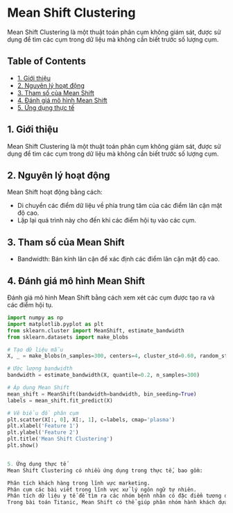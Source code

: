 # Mean Shift Clustering

Mean Shift Clustering là một thuật toán phân cụm không giám sát, được sử dụng để tìm các cụm trong dữ liệu mà không cần biết trước số lượng cụm.

## Table of Contents
- [1. Giới thiệu](#1-giới-thiệu)
- [2. Nguyên lý hoạt động](#2-nguyên-lý-hoạt-động)
- [3. Tham số của Mean Shift](#3-tham-số-của-mean-shift)
- [4. Đánh giá mô hình Mean Shift](#4-đánh-giá-mô-hình-mean-shift)
- [5. Ứng dụng thực tế](#5-ứng-dụng-thực-tế)

## 1. Giới thiệu
Mean Shift Clustering là một thuật toán phân cụm không giám sát, được sử dụng để tìm các cụm trong dữ liệu mà không cần biết trước số lượng cụm.

## 2. Nguyên lý hoạt động
Mean Shift hoạt động bằng cách:
- Di chuyển các điểm dữ liệu về phía trung tâm của các điểm lân cận mật độ cao.
- Lặp lại quá trình này cho đến khi các điểm hội tụ vào các cụm.

## 3. Tham số của Mean Shift
- Bandwidth: Bán kính lân cận để xác định các điểm lân cận mật độ cao.

## 4. Đánh giá mô hình Mean Shift
Đánh giá mô hình Mean Shift bằng cách xem xét các cụm được tạo ra và các điểm hội tụ.

```python
import numpy as np
import matplotlib.pyplot as plt
from sklearn.cluster import MeanShift, estimate_bandwidth
from sklearn.datasets import make_blobs

# Tạo dữ liệu mẫu
X, _ = make_blobs(n_samples=300, centers=4, cluster_std=0.60, random_state=0)

# Ước lượng bandwidth
bandwidth = estimate_bandwidth(X, quantile=0.2, n_samples=300)

# Áp dụng Mean Shift
mean_shift = MeanShift(bandwidth=bandwidth, bin_seeding=True)
labels = mean_shift.fit_predict(X)

# Vẽ biểu đồ phân cụm
plt.scatter(X[:, 0], X[:, 1], c=labels, cmap='plasma')
plt.xlabel('Feature 1')
plt.ylabel('Feature 2')
plt.title('Mean Shift Clustering')
plt.show()


5. Ứng dụng thực tế
Mean Shift Clustering có nhiều ứng dụng trong thực tế, bao gồm:

Phân tích khách hàng trong lĩnh vực marketing.
Phân cụm các bài viết trong lĩnh vực xử lý ngôn ngữ tự nhiên.
Phân tích dữ liệu y tế để tìm ra các nhóm bệnh nhân có đặc điểm tương đồng.
Trong bài toán Titanic, Mean Shift có thể giúp phân nhóm hành khách dựa trên các đặc trưng như giới tính, tuổi, hạng vé và mức chi tiêu, từ đó phân tích các hành vi của hành khách và đưa ra các chiến lược cứu hộ và tiếp thị hiệu quả. ```